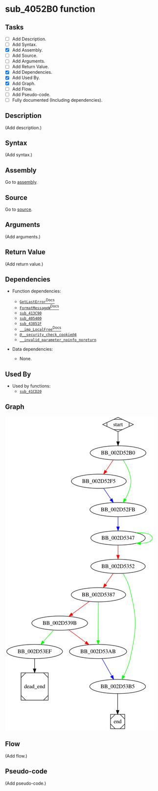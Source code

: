 # sub_4052B0 function

## Tasks

- [ ] Add Description.
- [ ] Add Syntax.
- [X] Add Assembly.
- [ ] Add Source.
- [ ] Add Arguments.
- [ ] Add Return Value.
- [X] Add Dependencies.
- [X] Add Used By.
- [X] Add Graph.
- [ ] Add Flow.
- [ ] Add Pseudo-code.
- [ ] Fully documented (Including dependencies).

## Description

(Add description.)

## Syntax

(Add syntax.)

## Assembly

Go to [assembly](../asm/sub_4052B0.asm).

## Source

Go to [source](../cc/sub_4052B0.cc).

## Arguments

(Add arguments.)

## Return Value

(Add return value.)

## Dependencies

* Function dependencies:
  * [`GetLastError`<sup>Docs</sup>](https://docs.microsoft.com/en-us/windows/win32/api/errhandlingapi/nf-errhandlingapi-getlasterror)
  * [`FormatMessageW`<sup>Docs</sup>](https://docs.microsoft.com/en-us/windows/win32/api/winbase/nf-winbase-formatmessagew)
  * [`sub_413C90`](sub_413C90.md)
  * [`sub_405400`](sub_405400.md)
  * [`sub_43851F`](sub_43851F.md)
  * [`__imp_LocalFree`<sup>Docs</sup>](https://docs.microsoft.com/en-us/windows/win32/api/winbase/nf-winbase-localfree)
  * [`@__security_check_cookie@4`](@__security_check_cookie@4.md)
  * [`__invalid_parameter_noinfo_noreturn`](__invalid_parameter_noinfo_noreturn.md)


* Data dependencies:
  * None.

## Used By

* Used by functions:
  * [`sub_41CD20`](sub_41CD20.md)

## Graph

![sub_4052B0 Graph](../svg/sub_4052B0.svg "sub_4052B0 Graph")

## Flow

(Add flow.)

## Pseudo-code

(Add pseudo-code.)


